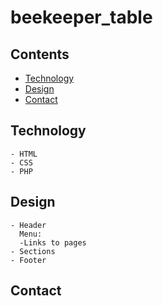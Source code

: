 # beekeeper_table
## Contents
*  [Technology](#Technology)
*  [Design](#Design)
*  [Contact](#Contact)
## Technology
    - HTML
    - CSS
    - PHP
## Design
    - Header
      Menu:
      -Links to pages  
    - Sections  
    - Footer
## Contact